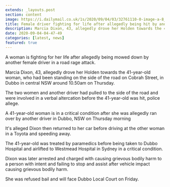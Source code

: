 ```yaml
---
extends: _layouts.post
section: content
image: https://i.dailymail.co.uk/1s/2020/09/04/03/32761110-0-image-a-8_1599186434694.jpg 
title: Female driver fighting for life after allegedly being hit by another woman in Dubbo, NSW 
description: Marcia Dixon, 43, allegedly drove her Holden towards the 41-year-old woman who had been standing on the side of the road on Cobrah Street, in Dubbo, NSW around 10.50am on Thursday. 
date: 2020-09-04-04-47-49 
categories: [latest, news] 
featured: true 
--- 
```

A woman is fighting for her life after allegedly being mowed down by another female driver in a road rage attack.

Marcia Dixon, 43, allegedly drove her Holden towards the 41-year-old woman, who had been standing on the side of the road on Cobrah Street, in Dubbo in central NSW around 10.50am on Thursday.

The two women and another driver had pulled to the side of the road and were involved in a verbal altercation before the 41-year-old was hit, police allege.

A 41-year-old woman is in a critical condition after she was allegedly ran over by another driver in Dubbo, NSW on Thursday morning

It's alleged Dixon then returned to her car before driving at the other woman in a Toyota and speeding away.

The 41-year-old was treated by paramedics before being taken to Dubbo Hospital and airlifted to Westmead Hospital in Sydney in a critical condition.

Dixon was later arrested and charged with causing grievous bodily harm to a person with intent and failing to stop and assist after vehicle impact causing grievous bodily harm. 

She was refused bail and will face Dubbo Local Court on Friday. 

